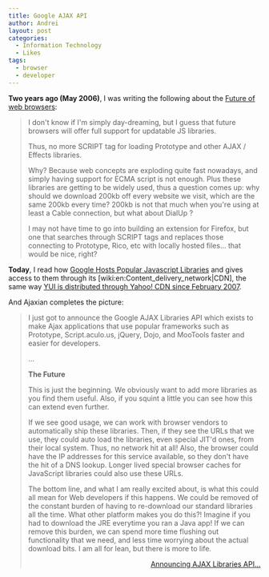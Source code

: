 ```yaml
---
title: Google AJAX API
author: Andrei
layout: post
categories:
  - Information Technology
  - Likes
tags:
  - browser
  - developer
---
```

<img class="alignright" style="float: right;" src="http://www.google.com/intl/en_ALL/images/logo.gif" alt="" />**Two years ago (May 2006)**, I was writing the following about the [Future of web browsers][1]:

> I don't know if I'm simply day-dreaming, but I guess that future browsers will offer full support for updatable JS libraries.
> 
> Thus, no more SCRIPT tag for loading Prototype and other AJAX / Effects libraries.
> 
> Why? Because web concepts are exploding quite fast nowadays, and simply having support for ECMA script is not enough. Plus these libraries are getting to be widely used, thus a question comes up: why should we download 200kb off every website we visit, which are the same 200kb every time? 200kb is not that much when you're using at least a Cable connection, but what about DialUp ?
> 
> I may not have time to go into building an extension for Firefox, but one that searches through SCRIPT tags and replaces those connecting to Prototype, Rico, etc with locally hosted files… that would be nice, right?

**Today**, I read how [Google Hosts Popular Javascript Libraries][2] and gives access to them through its [wiki:en:Content\_delivery\_network|CDN], the same way [YUI is distributed through Yahoo! CDN since February 2007][3].



And Ajaxian completes the picture:

> I just got to announce the Google AJAX Libraries API which exists to make Ajax applications that use popular frameworks such as Prototype, Script.aculo.us, jQuery, Dojo, and MooTools faster and easier for developers.
> 
> ...
> 
> **The Future**
> 
> This is just the beginning. We obviously want to add more libraries as you find them useful. Also, if you squint a little you can see how this can extend even further.
> 
> If we see good usage, we can work with browser vendors to automatically ship these libraries. Then, if they see the URLs that we use, they could auto load the libraries, even special JIT'd ones, from their local system. Thus, no network hit at all! Also, the browser could have the IP addresses for this service available, so they don't have the hit of a DNS lookup. Longer lived special browser caches for JavaScript libraries could also use these URLs.
> 
> The bottom line, and what I am really excited about, is what this could all mean for Web developers if this happens. We could be removed of the constant burden of having to re-download our standard libraries all the time. What other platform makes you do this?! Imagine if you had to download the JRE everytime you ran a Java app! If we can remove this burden, we can spend more time flushing out functionality that we need, and less time worrying about the actual download bits. I am all for lean, but there is more to life.
> 
> <p style="text-align: right;">
>   <a href="http://ajaxian.com/archives/announcing-ajax-libraries-api-speed-up-your-ajax-apps-with-googles-infrastructure">Announcing AJAX Libraries API...</a>
> </p>

 [1]: http://andreineculau.wordpress.com/2006/05/19/future-of-web-browsers/
 [2]: http://googlesystem.blogspot.com/2008/05/google-hosts-popular-javascript.html
 [3]: http://yuiblog.com/blog/2007/02/22/free-yui-hosting/